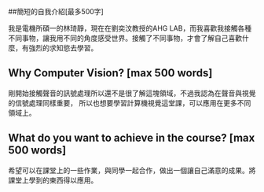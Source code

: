##簡短的自我介紹[最多500字]

我是電機所碩一的林琦靜，現在在劉奕汶教授的AHG LAB，而我喜歡我接觸各種不同事物，讓我用不同的角度感受世界。接觸了不同事物，才會了解自己喜歡什麼，有強烈的求知慾去學習。

## Why Computer Vision? [max 500 words]

剛開始接觸聲音的訊號處理所以還不是很了解這塊領域，不過我認為在聲音與視覺的信號處理同樣重要，
所以也想要學習計算機視覺這堂課，可以應用在更多不同領域上。

## What do you want to achieve in the course? [max 500 words]
希望可以在課堂上的一些作業，與同學一起合作，做出一個讓自己滿意的成果。將課堂上學到的東西得以應用。
